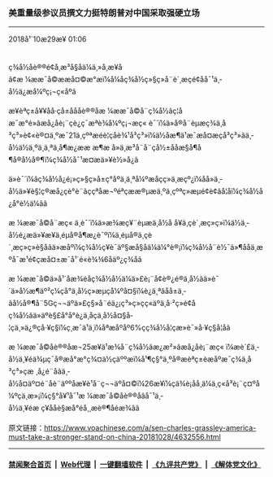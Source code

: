 ### 美重量级参议员撰文力挺特朗普对中国采取强硬立场
------------------------

<div class="published">
 <span class="date" title="ä¸­å½æ¶é´">
  <time datetime="2018-10-29T01:06:38+08:00">
   2018å¹´10æ29æ¥ 01:06
  </time>
 </span>
</div>
<br/>
<div class="wsw">
 <p>
  ç¾å½åè®®é¢å¸æ³å§åä¼ä¸»å¸­æ¥åâ¢æ ¼ææ¯å©ææå¤©æ°æï¼å¼åç¾å½ç»§ç»­å¨è´¸æç­é¢åå¯¹ä¸­å½ä¿æå¼ºç¡¬ç«åºã
 </p>
 <p>
  æ¥èªç±å¥¥åå·çå±åååè®®åæ ¼ææ¯å©å¨ç¾å½ãç¦åæ¯æ°é»ãæå¿åè¡¨çè¿ç¯æªè¾å¼ºç¡¬æç« è¯´ï¼ä»å®å¨èµæç¾ä¸­å³ç³»è¢«è®¤ä¸ºæ¯21ä¸çºªæéè¦çåè¾¹å³ç³»ï¼ä½åæ¶ä¹æ¯æå¤æçå³ç³»ãä¸­å½ä½ä¸ºä¸ä¸ªä¸å¶æ¿ææ æ¶æ å»ä¸æ³å¨å¨çå½±ååæ§å¶å¶å®å½å®¶ï¼ç¾å½å¯¹æ­¤æä»¥è½»å¿ã
 </p>
 <p>
  ä»è¯´ï¼âç¾å½å¿é¡»ç»§ç»­å±ç°åºä¸ä¸ªå¼ºæåçç»ä¸æçº¿ï¼åå»ä¸­å½ä»¥è§¦ç®æå¿çè°è¨ãççªåæ¬ºéªç­ææ®µæä¸ºä¸çºªç»æµé¢è¢ãå¦åï¼ç¾å½å¿å°è½ä¼ãâ
 </p>
 <p>
  æ ¼ææ¯å©å¨æç« ä¸­è¯´ï¼ä»æ¾æç¥¨èµæä¸­å½å å¥ä¸çè´¸æç»ç»ï¼ä½ä¸­å½é¿æä»¥æ¥ä¸éµå®å¶æ¿è¯ºï¼ä¸éµå®ä¸çè´¸æç»ç»è§åãä»æåºï¼ç¾å½ç¥è¯äº§æå§åä¼ä¼°è®¡ï¼ç¾å½å¨è½¯ä»¶ååä¸æºå¯æ¹é¢çæå¤±æ¯å¹´é«è¾¾6åäº¿ç¾åã
 </p>
 <p>
  æ ¼ææ¯å©ä»å¹´åæ¾éåç¾å½å½ä¼ä»£è¡¨å¢è®¿é®ä¸­å½ãä»è¯´ä»å½æ¶äº²ç¼çå°ä¸­å½ç»æµçå¼ºå¤§ï¼è¿ä¸ªâåå±ä¸­âå½å®¶å¨5Gç¬¬äºä»£ç§»å¨éä¿¡ç³»ç»çç«äºä¸­å·²ç»é¢åç¾å½ãä»äºè§£å°å°è¿ä¸åçä¸­å½å¤§å­¦çä¸»ä¿®çå·¥ç§ï¼ç¸æ¯ä¹ä¸ï¼åªæåºåº6%çç¾å½å­¦çæ»è¯»å·¥ç§å­¦åã
 </p>
 <p>
  æ ¼ææ¯å©åè®®åæ¬25æ¥ä¹æ¾å¨ç¾å½ãæ¿æ²»ãæå¿åè¡¨æç« ï¼æè´£ä¸­å½ä¸¥éä¾µç¯å®æå°æ°ç¾¤ä½çäººæï¼å¹¶ç§°ä¸ºå®æèªç±èæåºæ¯ç¾ä¸­å³ç³»çæ ¸å¿é¨åãä¸­å½å¤äº¤é¨åè¨äººåæ¥è¹å¨ç¬¬äºå¤©ï¼26æ¥ï¼çä¾è¡åå¸ä¼ä¸ç«å³è¡¨ç¤ºå¼ºçä¸æ»¡ï¼ç§°å¥¹å¯¹æ ¼ææ¯å©åè®®åâå¯¹ä¸­å½ä¸¥éæ ç¥ååè§æå°éå¸¸æè®¶åéæ¾âã
 </p>
</div>

原文链接：https://www.voachinese.com/a/sen-charles-grassley-america-must-take-a-stronger-stand-on-china-20181028/4632556.html


------------------------
#### [禁闻聚合首页](https://github.com/gfw-breaker/banned-news/blob/master/README.md) &nbsp;|&nbsp; [Web代理](https://github.com/gfw-breaker/open-proxy/blob/master/README.md) &nbsp;|&nbsp;  [一键翻墙软件](https://github.com/gfw-breaker/nogfw/blob/master/README.md) &nbsp;|&nbsp; [《九评共产党》](https://github.com/gfw-breaker/9ping.md/blob/master/README.md#九评之一评共产党是什么) &nbsp;|&nbsp; [《解体党文化》](https://github.com/gfw-breaker/jtdwh.md/blob/master/README.md#绪论)